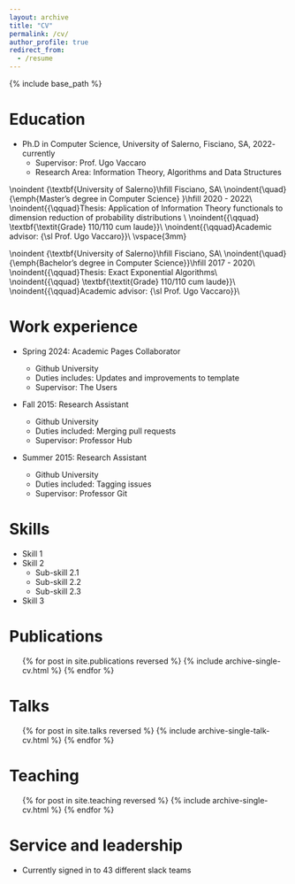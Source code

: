 ```yaml
---
layout: archive
title: "CV"
permalink: /cv/
author_profile: true
redirect_from:
  - /resume
---
```


{% include base_path %}

Education
======
* Ph.D in Computer Science, University of Salerno, Fisciano, SA, 2022- currently
  * Supervisor: Prof. Ugo Vaccaro
  * Research Area: Information Theory, Algorithms and Data Structures

\noindent {\textbf{University of Salerno}\hfill Fisciano, SA\\
\noindent{\quad}{\emph{Master’s degree in Computer Science} }\hfill 2020 - 2022\\
\noindent{{\qquad}Thesis: Application of Information Theory functionals to dimension reduction of 
probability distributions
\\
\noindent{{\qquad} \textbf{\textit{Grade} 110/110 cum laude}}\\
\noindent{{\qquad}Academic advisor: {\sl Prof. Ugo Vaccaro}}\\
\vspace{3mm}

\noindent {\textbf{University of Salerno}\hfill Fisciano, SA\\
\noindent{\quad}{\emph{Bachelor’s degree in Computer Science}}\hfill 2017 - 2020\\
\noindent{{\qquad}Thesis: Exact Exponential Algorithms\\
\noindent{{\qquad} \textbf{\textit{Grade} 110/110 cum laude}}\\
\noindent{{\qquad}Academic advisor: {\sl Prof. Ugo Vaccaro}}\\

Work experience
======
* Spring 2024: Academic Pages Collaborator
  * Github University
  * Duties includes: Updates and improvements to template
  * Supervisor: The Users

* Fall 2015: Research Assistant
  * Github University
  * Duties included: Merging pull requests
  * Supervisor: Professor Hub

* Summer 2015: Research Assistant
  * Github University
  * Duties included: Tagging issues
  * Supervisor: Professor Git
  
Skills
======
* Skill 1
* Skill 2
  * Sub-skill 2.1
  * Sub-skill 2.2
  * Sub-skill 2.3
* Skill 3

Publications
======
  <ul>{% for post in site.publications reversed %}
    {% include archive-single-cv.html %}
  {% endfor %}</ul>
  
Talks
======
  <ul>{% for post in site.talks reversed %}
    {% include archive-single-talk-cv.html  %}
  {% endfor %}</ul>
  
Teaching
======
  <ul>{% for post in site.teaching reversed %}
    {% include archive-single-cv.html %}
  {% endfor %}</ul>
  
Service and leadership
======
* Currently signed in to 43 different slack teams
